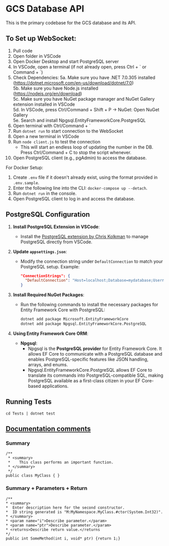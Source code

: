 # GCS Database API

This is the primary codebase for the GCS database and its API.

## To Set up WebSocket:

1. Pull code
2. Open folder in VSCode
3. Open Docker Desktop and start PostgreSQL server
4. In VSCode, open a terminal (if not already open, press Ctrl + \` or Command + \`)
5. Check Dependencies:
   5a. Make sure you have .NET 7.0.305 installed (https://dotnet.microsoft.com/en-us/download/dotnet/7.0)  
   5b. Make sure you have Node.js installed (https://nodejs.org/en/download)  
   5c. Make sure you have NuGet package manager and NuGet Gallery extension installed in VSCode  
   5d. In VSCode, press Ctrl/Command + Shift + P -> NuGet: Open NuGet Gallery  
   5e. Search and install Npgsql.EntityFrameworkCore.PostgreSQL
6. Open terminal with Ctrl/Command + `
7. Run `dotnet run` to start connection to the WebSocket
8. Open a new terminal in VSCode
9. Run `node client.js` to test the connection  
   - This will start an endless loop of updating the number in the DB. Press Ctrl/Command + C to stop the script whenever.
10. Open PostgreSQL client (e.g., pgAdmin) to access the database.

For Docker Setup:
1. Create `.env` file if it doesn't already exist, using the format provided in `.env.sample`.
2. Enter the following line into the CLI: `docker-compose up --detach`.
3. Run `dotnet run` in the console.
4. Open PostgreSQL client to log in and access the database.

## **PostgreSQL Configuration**

1. **Install PostgreSQL Extension in VSCode**:
   - Install the [PostgreSQL extension by Chris Kolkman](https://marketplace.visualstudio.com/items?itemName=chriskolkman.vscode-postgresql) to manage PostgreSQL directly from VSCode.

2. **Update `appsettings.json`**:
   - Modify the connection string under `DefaultConnection` to match your PostgreSQL setup. Example:
     ```json
     "ConnectionStrings": {
       "DefaultConnection": "Host=localhost;Database=mydatabase;Username=myuser;Password=mypassword"
     }
     ```

3. **Install Required NuGet Packages**:
   - Run the following commands to install the necessary packages for Entity Framework Core with PostgreSQL:
     ```bash
     dotnet add package Microsoft.EntityFrameworkCore
     dotnet add package Npgsql.EntityFrameworkCore.PostgreSQL
     ```

4. **Using Entity Framework Core ORM**:
   - **Npgsql**:
     - Npgsql is the **PostgreSQL provider** for Entity Framework Core. It allows EF Core to communicate with a PostgreSQL database and enables PostgreSQL-specific features like JSON handling, arrays, and enums.
     - Npgsql.EntityFrameworkCore.PostgreSQL allows EF Core to translate its commands into PostgreSQL-compatible SQL, making PostgreSQL available as a first-class citizen in your EF Core-based applications.

## Running Tests
`cd Tests | dotnet test`

## [Documentation comments](https://learn.microsoft.com/en-us/dotnet/csharp/language-reference/xmldoc/)

### Summary
```
/**
 * <summary>
 *    This class performs an important function.
 * </summary>
 */
public class MyClass { }
```

### Summary + Parameters + Return
```
/**
* <summary>
*  Enter description here for the second constructor.
*  ID string generated is "M:MyNamespace.MyClass.#ctor(System.Int32)".
* </summary>
* <param name="i">Describe parameter.</param>
* <param name="ptr">Describe parameter.</param>
* <returns>Describe return value.</returns
*/
public int SomeMethod(int i, void* ptr) {return 1;}
```